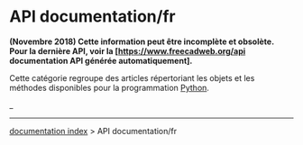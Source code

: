 # API documentation/fr
**(Novembre 2018) Cette information peut être incomplète et obsolète. Pour la dernière API, voir la [https://www.freecadweb.org/api documentation API générée automatiquement].**

Cette catégorie regroupe des articles répertoriant les objets et les méthodes disponibles pour la programmation [Python](Python/fr.md).

_

---
[documentation index](../README.md) > API documentation/fr
